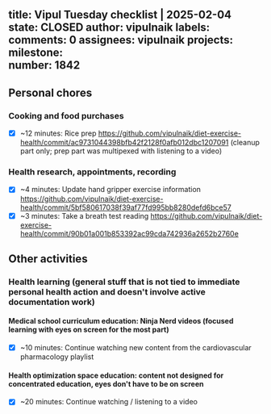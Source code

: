 title:	Vipul Tuesday checklist | 2025-02-04
state:	CLOSED
author:	vipulnaik
labels:	
comments:	0
assignees:	vipulnaik
projects:	
milestone:	
number:	1842
--
## Personal chores

### Cooking and food purchases

- [x] ~12 minutes: Rice prep https://github.com/vipulnaik/diet-exercise-health/commit/ac9731044398bfb42f2128f0afb012dbc1207091 (cleanup part only; prep part was multipexed with listening to a video)

### Health research, appointments, recording

- [x] ~4 minutes: Update hand gripper exercise information https://github.com/vipulnaik/diet-exercise-health/commit/5bf580617038f39af77fd995bb8280defd6bce57
- [x] ~3 minutes: Take a breath test reading https://github.com/vipulnaik/diet-exercise-health/commit/90b01a001b853392ac99cda742936a2652b2760e 

## Other activities

### Health learning (general stuff that is not tied to immediate personal health action and doesn't involve active documentation work)

#### Medical school curriculum education: Ninja Nerd videos (focused learning with eyes on screen for the most part)

- [x] ~10 minutes: Continue watching new content from the cardiovascular pharmacology playlist

#### Health optimization space education: content not designed for concentrated education, eyes don't have to be on screen

- [x] ~20 minutes: Continue watching / listening to a video
